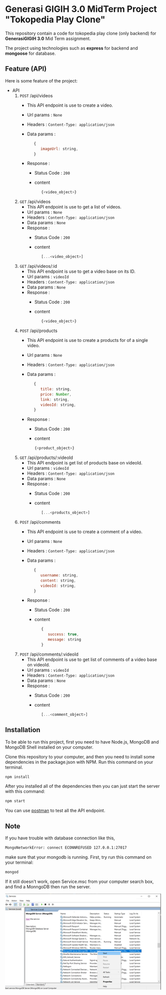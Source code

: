 # Generasi GIGIH 3.0 MidTerm Project "Tokopedia Play Clone"

This repository contain a code for tokopedia play clone (only backend) for **GenerasiGIGIH 3.0** Mid Term assignment.

The project using technologies such as **express** for backend and **mongoose** for database.

## Feature (API)

Here is some feature of the project:
* API
    1. `POST` /api/videos
       - This API endpoint is use to create a video. 
       - Url params : `None`
       - Headers : `Content-Type: application/json`
       - Data params : 

            ```javascript
               {
                  imageUrl: string,
               }
            ```            
       - Response : 
            - Status Code : `200`       
            - content 

               ```javascript
                  {<video_object>}
               ```            
    2. `GET` /api/videos
         - This API endpoint is use to get a list of videos. 
         - Url params : `None`
         - Headers : `Content-Type: application/json`
         - Data params : `None`    
         - Response : 
            - Status Code : `200`       
            - content 

               ```javascript
                  [...<video_object>]
               ```      
    3. `GET` /api/videos/:id
         - This API endpoint is use to get a video base on its ID. 
         - Url params : `videoId`
         - Headers : `Content-Type: application/json`
         - Data params : `None`   
         - Response : 
            - Status Code : `200`       
            - content 

               ```javascript
                  {<video_object>}
               ```    
    4. `POST` /api/products
         - This API endpoint is use to create a products for of a single video. 
         - Url params : `None`
         - Headers : `Content-Type: application/json`
         - Data params : 

            ```javascript
               {
                  title: string,
                  price: Number,
                  link: string,
                  videoId: string,
               }
            ```    
         - Response : 
            - Status Code : `200`       
            - content 

               ```javascript
               {<product_object>}
               ```    
    5. `GET` /api/products/:videoId
         - This API endpoint is get list of products base on videoId. 
         - Url params : `videoId`
         - Headers : `Content-Type: application/json`
         - Data params : `None`     
         - Response : 
            - Status Code : `200`       
            - content 

               ```javascript
                  [...<products_object>]
               ```    
    6. `POST` /api/comments
         - This API endpoint is use to create a comment of a video. 
         - Url params : `None`
         - Headers : `Content-Type: application/json`
         - Data params : 

            ```javascript
               {
                  username: string,
                  content: string,
                  videoId: string,
               }
            ```    
         - Response : 
            - Status Code : `200`       
            - content 

               ```javascript
                  {
                     success: true,
                     message: string
                  }
               ```    
    7. `POST` /api/comments/:videoId
         - This API endpoint is use to get list of comments of a video base on videoId. 
         - Url params : `videoId`
         - Headers : `Content-Type: application/json`
         - Data params : `None`     
         - Response : 
            - Status Code : `200`       
            - content 
            
               ```javascript
                  [...<comment_object>]
               ```    

## Installation

To be able to run this project, first you need  to have Node.js, MongoDB and MongoDB Shell installed on your computer.

Clone this repository to your computer, and then you need to install some dependencies in the package.json with NPM. Run this command on your terminal.

```bash
npm install
```

After you installed all of the dependencies then you can just start the server with this command:
```bash
npm start
````

You can use [postman](https://www.postman.com/) to test all the API endpoint.

## Note
If you have trouble with database connection like this,

```bash
MongoNetworkError: connect ECONNREFUSED 127.0.0.1:27017
```

 make sure that your mongodb is running. First, try run this command on your terminal:

```bash
mongod
```

If it still doesn't work, open Service.msc from your computer search box, and find a MonngoDB then run the server.

<img src="/assets/images/run-mongodb-server.png" width="600px" height="auto" margin="auto">